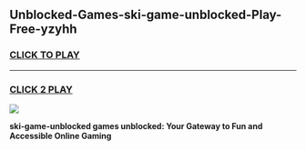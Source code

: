 
## Unblocked-Games-ski-game-unblocked-Play-Free-yzyhh
<h3>
<a href="https://premium76.site?title=ski-game-unblocked&ref=09A">CLICK TO PLAY</a></h3>
<hr>

<h3>
<a href="https://premium76.site?title=ski-game-unblocked&ref=09A">CLICK 2 PLAY</a>
  
</h3>

<a href="https://premium76.site?title=ski-game-unblocked&ref=09A"><img src="https://clearcache.store/games.png"></a>


**ski-game-unblocked games unblocked: Your Gateway to Fun and Accessible Online Gaming**
